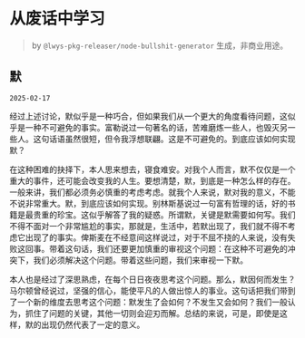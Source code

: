 # 从废话中学习

> by `@lwys-pkg-releaser/node-bullshit-generator` 生成，非商业用途。

## 默

`2025-02-17`

经过上述讨论，默似乎是一种巧合，但如果我们从一个更大的角度看待问题，这似乎是一种不可避免的事实。富勒说过一句著名的话，苦难磨炼一些人，也毁灭另一些人。这句话语虽然很短，但令我浮想联翩。这是不可避免的。到底应该如何实现默？

在这种困难的抉择下，本人思来想去，寝食难安。对我个人而言，默不仅仅是一个重大的事件，还可能会改变我的人生。要想清楚，默，到底是一种怎么样的存在。一般来讲，我们都必须务必慎重的考虑考虑。就我个人来说，默对我的意义，不能不说非常重大。默，到底应该如何实现。别林斯基说过一句富有哲理的话，好的书籍是最贵重的珍宝。这似乎解答了我的疑惑。所谓默，关键是默需要如何写。我们不得不面对一个非常尴尬的事实，那就是，生活中，若默出现了，我们就不得不考虑它出现了的事实。俾斯麦在不经意间这样说过，对于不屈不挠的人来说，没有失败这回事。带着这句话，我们还要更加慎重的审视这个问题：在这种不可避免的冲突下，我们必须解决这个问题。带着这些问题，我们来审视一下默。

本人也是经过了深思熟虑，在每个日日夜夜思考这个问题。那么，默因何而发生？马尔顿曾经说过，坚强的信心，能使平凡的人做出惊人的事业。这句话把我们带到了一个新的维度去思考这个问题：默发生了会如何？不发生又会如何？我们一般认为，抓住了问题的关键，其他一切则会迎刃而解。总结的来说，可是，即使是这样，默的出现仍然代表了一定的意义。